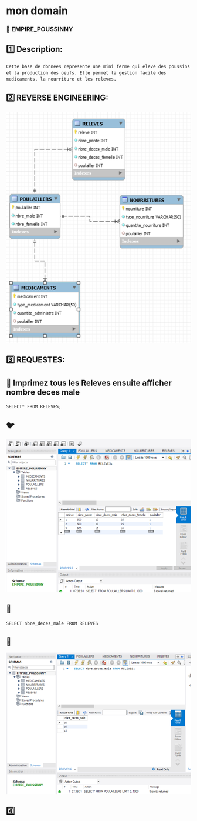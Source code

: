 # mon domain

### :chicken: EMPIRE_POUSSINNY

## :one: Description:
``Cette base de donnees represente une mini ferme qui eleve des poussins et la production des oeufs. Elle permet la gestion facile des medicaments, la nourriture et les releves.``


## :two: REVERSE ENGINEERING:

<img src="image/empire.png" width="" height=""></img>


## :three: REQUESTES:


## :apple: Imprimez tous les Releves ensuite afficher nombre deces male

``SELECT* FROM RELEVES;``

## :bird:


<img src="image/base.png" width="" height=""></img>




## :orange:

``SELECT nbre_deces_male FROM RELEVES``




## :dog:



<img src="image/basee.png" width="" height=""></img>


## :four:
